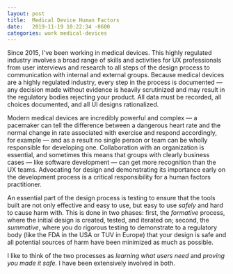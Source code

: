 ```yaml
---
layout: post
title:	Medical Device Human Factors
date:   2019-11-19 10:22:34 -0600
categories: work medical-devices
---
```


Since 2015, I've been working in medical devices. This highly regulated industry involves a broad range of skills and activities for UX professionals from user interviews and research to all steps of the design process to communication with internal and external groups. Because medical devices are a highly regulated industry, every step in the process is documented — any decision made without evidence is heavily scrutinized and may result in the regulatory bodies rejecting your product. All data must be recorded, all choices documented, and all UI designs rationalized.

Modern medical devices are incredibly powerful and complex — a pacemaker can tell the difference between a dangerous heart rate and the normal change in rate associated with exercise and respond accordingly, for example — and as a result no single person or team can be wholly responsible for developing one. Collaboration with an organization is essential, and sometimes this means that groups with clearly business cases — like software development — can get more recognition than the UX teams. Advocating for design and demonstrating its importance early on the development process is a critical responsibility for a human factors practitioner.

An essential part of the design process is testing to ensure that the tools built are not only effective and easy to use, but easy to use _safely_ and hard to cause harm with. This is done in two phases: first, the _formative_ process, where the initial design is created, tested, and iterated on; second, the _summative_, where you do rigorous testing to demonstrate to a regulatory body (like the FDA in the USA or TUV in Europe) that your design is safe and all potential sources of harm have been minimized as much as possible. 

I like to think of the two processes as _learning what users need_ and _proving you made it safe._ I have been extensively involved in both. 
